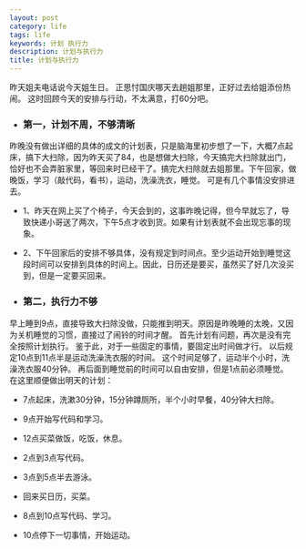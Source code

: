 ```yaml
---
layout: post
category: life
tags: life
keywords: 计划 执行力
description: 计划与执行力
title: 计划与执行力
---
```


昨天姐夫电话说今天姐生日。
正思忖国庆哪天去趟姐那里，正好过去给姐添份热闹。
这时回顾今天的安排与行动，不太满意，打60分吧。

* ### 第一，计划不周，不够清晰 ###

昨晚没有做出详细的具体的成文的计划表，只是脑海里初步想了一下，大概7点起床，搞下大扫除，因为昨天买了84，也是想做大扫除，今天搞完大扫除就出门，恰好也不会弄脏家里，等回来时已经干了。搞完大扫除就去姐那里。下午回家，做晚饭，学习（敲代码，看书），运动，洗澡洗衣，睡觉。
可是有几个事情没安排进去。

* 1、昨天在网上买了个椅子，今天会到的，这事昨晚记得，但今早就忘了，导致快递小哥送了两次，下午5点才收到货。如果有计划表就不会出现忘事的现象。

* 2、下午回家后的安排不够具体，没有规定到时间点。至少运动开始到睡觉这段时间可以安排到具体的时间上。因此，日历还是要买，虽然买了好几次没买到，但是一定要买回来。

* ### 第二，执行力不够 ###

早上睡到9点，直接导致大扫除没做，只能推到明天。原因是昨晚睡的太晚，又因为关机睡觉的习惯，直接过了闹铃的时间才醒。
首先计划有问题，再次是没有完全按照计划执行。
鉴于此，对于一些固定的事情，要固定出时间做才行。
以后规定10点到11点半是运动洗澡洗衣服的时间。
这个时间足够了，运动半个小时，洗澡洗衣服40分钟。
再后面到睡觉前的时间可以自由安排，但是1点前必须睡觉。
在这里顺便做出明天的计划：

* 7点起床，洗漱30分钟，15分钟蹲厕所，半个小时早餐，40分钟大扫除。

* 9点开始写代码和学习。

* 12点买菜做饭，吃饭，休息。

* 2点到3点写代码。

* 3点到5点半去游泳。

* 回来买日历，买菜。

* 8点到10点写代码、学习。

* 10点停下一切事情，开始运动。